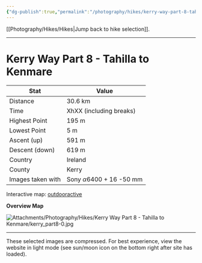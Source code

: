```yaml
---
{"dg-publish":true,"permalink":"/photography/hikes/kerry-way-part-8-tahilla-to-kenmare/","hide":"true","updated":"2025-06-19T21:59:56.000+02:00"}
---
```


[[Photography/Hikes/Hikes\|Jump back to hike selection]].

---
# Kerry Way Part 8 - Tahilla to Kenmare
 
| Stat              | Value                                |
| ----------------- | ------------------------------------ |
| Distance          | 30.6 km                              |
| Time              | XhXX (including breaks)              |
| Highest Point     | 195 m                                |
| Lowest Point      | 5 m                                  |
| Ascent (up)       | 591 m                                |
| Descent (down)    | 619 m                                |
| Country           | Ireland                              |
| County            | Kerry                                |
| Images taken with | Sony $\alpha\text{6400}$ + 16 -50 mm |

Interactive map: [outdooractive](https://www.outdooractive.com/en/route/hiking-trail/southwest-ireland/kerry-way-part-8-talliha-kenmare/318384980/?share=%7E3ixfnzlh%244osshyuw)

**Overview Map**

![Attachments/Photography/Hikes/Kerry Way Part 8 - Tahilla to Kenmare/kerry_part8-0.jpg](/img/user/Attachments/Photography/Hikes/Kerry%20Way%20Part%208%20-%20Tahilla%20to%20Kenmare/kerry_part8-0.jpg)

---
These selected images are compressed. For best experience, view the website in light mode (see sun/moon icon on the bottom right after site has loaded).